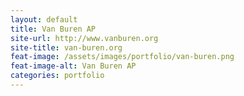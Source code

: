 ```yaml
---
layout: default
title: Van Buren AP
site-url: http://www.vanburen.org
site-title: van-buren.org
feat-image: /assets/images/portfolio/van-buren.png
feat-image-alt: Van Buren AP
categories: portfolio
---
```


